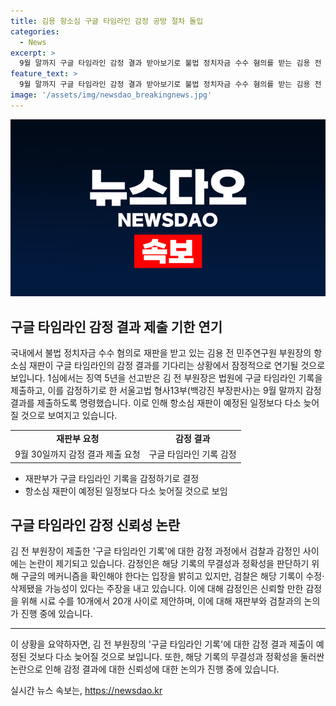 ```yaml
---
title: 김용 항소심 구글 타임라인 감정 공방 절차 돌입
categories:
  - News
excerpt: >
  9월 말까지 구글 타임라인 감정 결과 받아보기로 불법 정치자금 수수 혐의를 받는 김용 전 민주연구원 부원장의 항소심 재판이 지연될 전망. 재판부는 구글 타임라인 기록을 감정하기로 하고, 정확성을 놓고 검찰과의 논란이 있었으며, 감정인은 구글 메커니즘 미공개로 신뢰성 판단 어렵다고 밝혔다. 1심에서는 징역 5년을 선고받은 김 전 부원장은 뇌물 혐의도 받고 있다. ©CBS노컷뉴스, 제보는 jebo@cbs.co.kr, @노컷뉴스. [사이트](https://url.kr/b71afn)
feature_text: >
  9월 말까지 구글 타임라인 감정 결과 받아보기로 불법 정치자금 수수 혐의를 받는 김용 전 민주연구원 부원장의 항소심 재판이 지연될 전망. 재판부는 구글 타임라인 기록을 감정하기로 하고, 정확성을 놓고 검찰과의 논란이 있었으며, 감정인은 구글 메커니즘 미공개로 신뢰성 판단 어렵다고 밝혔다. 1심에서는 징역 5년을 선고받은 김 전 부원장은 뇌물 혐의도 받고 있다. ©CBS노컷뉴스, 제보는 jebo@cbs.co.kr, @노컷뉴스. [사이트](https://url.kr/b71afn)
image: '/assets/img/newsdao_breakingnews.jpg'
---
```


<p><img src="/assets/img/newsdao_breakingnews.jpg" alt="cryptoinkorea 속보" /></p>

<h2 data-ke-size="size26">구글 타임라인 감정 결과 제출 기한 연기</h2>

<p data-ke-size="size16">국내에서 불법 정치자금 수수 혐의로 재판을 받고 있는 김용 전 민주연구원 부원장의 항소심 재판이 구글 타임라인의 감정 결과를 기다리는 상황에서 잠정적으로 연기될 것으로 보입니다. 1심에서는 징역 5년을 선고받은 김 전 부원장은 법원에 구글 타임라인 기록을 제출하고, 이를 감정하기로 한 서울고법 형사13부(백강진 부장판사)는 9월 말까지 감정 결과를 제출하도록 명령했습니다. 이로 인해 항소심 재판이 예정된 일정보다 다소 늦어질 것으로 보여지고 있습니다.</p>

<table>
  <tr>
    <td style="text-align: center; height: 17px;"><b>재판부 요청</b></td>
    <td style="text-align: center; height: 17px;"><b>감정 결과</b></td>
  </tr>
  <tr>
    <td style="text-align: center; height: 17px;">9월 30일까지 감정 결과 제출 요청</td>
    <td style="text-align: center; height: 17px;">구글 타임라인 기록 감정</td>
  </tr>
</table>

<ul>
  <li>재판부가 구글 타임라인 기록을 감정하기로 결정</li>
  <li>항소심 재판이 예정된 일정보다 다소 늦어질 것으로 보임</li>
</ul>

<h2 data-ke-size="size26">구글 타임라인 감정 신뢰성 논란</h2>

<p data-ke-size="size16">김 전 부원장이 제출한 '구글 타임라인 기록'에 대한 감정 과정에서 검찰과 감정인 사이에는 논란이 제기되고 있습니다. 감정인은 해당 기록의 무결성과 정확성을 판단하기 위해 구글의 메커니즘을 확인해야 한다는 입장을 밝히고 있지만, 검찰은 해당 기록이 수정·삭제됐을 가능성이 있다는 주장을 내고 있습니다. 이에 대해 감정인은 신뢰할 만한 감정을 위해 시료 수를 10개에서 20개 사이로 제안하며, 이에 대해 재판부와 검찰과의 논의가 진행 중에 있습니다.</p>

<p><hr>
이 상황을 요약하자면, 김 전 부원장의 '구글 타임라인 기록'에 대한 감정 결과 제출이 예정된 것보다 다소 늦어질 것으로 보입니다. 또한, 해당 기록의 무결성과 정확성을 둘러싼 논란으로 인해 감정 결과에 대한 신뢰성에 대한 논의가 진행 중에 있습니다.</p>
실시간 뉴스 속보는, <a href="https://newsdao.kr" rel="dofollow">https://newsdao.kr</a>


